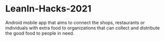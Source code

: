 # LeanIn-Hacks-2021
Android mobile app that aims to connect the shops, restaurants or individuals with extra food to
organizations that can collect and distribute the good food to people in need.
